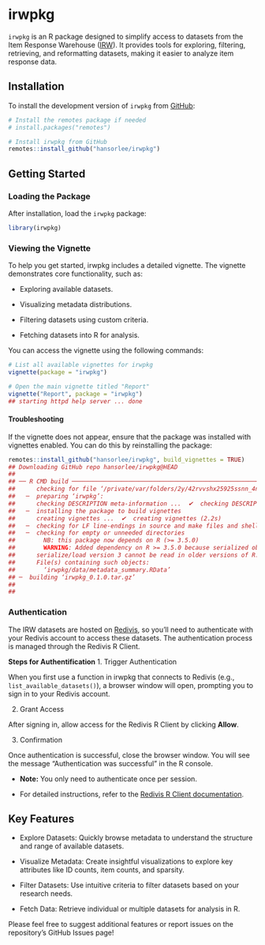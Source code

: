 
# irwpkg

`irwpkg` is an R package designed to simplify access to datasets from
the Item Response Warehouse ([IRW](https://datapages.github.io/irw/)).
It provides tools for exploring, filtering, retrieving, and reformatting
datasets, making it easier to analyze item response data.

## Installation

To install the development version of `irwpkg` from
[GitHub](https://github.com/):

``` r
# Install the remotes package if needed
# install.packages("remotes")

# Install irwpkg from GitHub
remotes::install_github("hansorlee/irwpkg")
```

## Getting Started

### Loading the Package

After installation, load the `irwpkg` package:

``` r
library(irwpkg)
```

### Viewing the Vignette

To help you get started, irwpkg includes a detailed vignette. The
vignette demonstrates core functionality, such as:

- Exploring available datasets.

- Visualizing metadata distributions.

- Filtering datasets using custom criteria.

- Fetching datasets into R for analysis.

You can access the vignette using the following commands:

``` r
# List all available vignettes for irwpkg
vignette(package = "irwpkg")

# Open the main vignette titled "Report"
vignette("Report", package = "irwpkg")
## starting httpd help server ... done
```

#### Troubleshooting

If the vignette does not appear, ensure that the package was installed
with vignettes enabled. You can do this by reinstalling the package:

``` r
remotes::install_github("hansorlee/irwpkg", build_vignettes = TRUE)
## Downloading GitHub repo hansorlee/irwpkg@HEAD
## 
## ── R CMD build ─────────────────────────────────────────────────────────────────
##      checking for file ‘/private/var/folders/2y/42rvvshx25925ssnn_4nj2h40000gn/T/Rtmp0FZ786/remotes151d01f254bef/hansorlee-irwpkg-4cf29d7/DESCRIPTION’ ...  ✔  checking for file ‘/private/var/folders/2y/42rvvshx25925ssnn_4nj2h40000gn/T/Rtmp0FZ786/remotes151d01f254bef/hansorlee-irwpkg-4cf29d7/DESCRIPTION’
##   ─  preparing ‘irwpkg’:
##      checking DESCRIPTION meta-information ...  ✔  checking DESCRIPTION meta-information
##   ─  installing the package to build vignettes
##      creating vignettes ...  ✔  creating vignettes (2.2s)
##   ─  checking for LF line-endings in source and make files and shell scripts (798ms)
##   ─  checking for empty or unneeded directories
##        NB: this package now depends on R (>= 3.5.0)
##        WARNING: Added dependency on R >= 3.5.0 because serialized objects in
##      serialize/load version 3 cannot be read in older versions of R.
##      File(s) containing such objects:
##        ‘irwpkg/data/metadata_summary.RData’
## ─  building ‘irwpkg_0.1.0.tar.gz’
##      
## 
```

### Authentication

The IRW datasets are hosted on [Redivis](https://redivis.com), so you’ll
need to authenticate with your Redivis account to access these datasets.
The authentication process is managed through the Redivis R Client.

**Steps for Authentification** 1. Trigger Authentication

When you first use a function in irwpkg that connects to Redivis (e.g.,
`list_available_datasets()`), a browser window will open, prompting you
to sign in to your Redivis account.

2.  Grant Access

After signing in, allow access for the Redivis R Client by clicking
**Allow**.

3.  Confirmation

Once authentication is successful, close the browser window. You will
see the message “Authentication was successful” in the R console.

- **Note:** You only need to authenticate once per session.

- For detailed instructions, refer to the [Redivis R Client
  documentation](https://apidocs.redivis.com/client-libraries/redivis-r/getting-started).

## Key Features

- Explore Datasets: Quickly browse metadata to understand the structure
  and range of available datasets.

- Visualize Metadata: Create insightful visualizations to explore key
  attributes like ID counts, item counts, and sparsity.

- Filter Datasets: Use intuitive criteria to filter datasets based on
  your research needs.

- Fetch Data: Retrieve individual or multiple datasets for analysis in
  R.

Please feel free to suggest additional features or report issues on the
repository’s GitHub Issues page!

